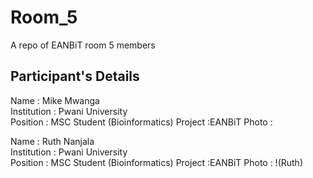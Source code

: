 # Room_5
A repo of EANBiT room 5 members

## Participant's Details

Name : Mike Mwanga \
Institution : Pwani University\
Position  : MSC Student (Bioinformatics)
Project :EANBiT
Photo : 

Name : Ruth Nanjala \
Institution : Pwani University\
Position  : MSC Student (Bioinformatics)
Project :EANBiT
Photo : 
!(Ruth)[](https://github.com/account)
